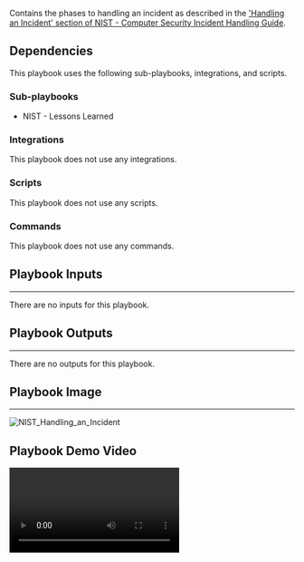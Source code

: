 Contains the phases to handling an incident as described in the ['Handling an Incident' section of NIST - Computer Security Incident Handling Guide](https://nvlpubs.nist.gov/nistpubs/SpecialPublications/NIST.SP.800-61r2.pdf).

## Dependencies
This playbook uses the following sub-playbooks, integrations, and scripts.

### Sub-playbooks
* NIST - Lessons Learned

### Integrations
This playbook does not use any integrations.

### Scripts
This playbook does not use any scripts.

### Commands
This playbook does not use any commands.

## Playbook Inputs
---
There are no inputs for this playbook.

## Playbook Outputs
---
There are no outputs for this playbook.

## Playbook Image
---
![NIST_Handling_an_Incident](https://raw.githubusercontent.com/cvescan/cvescan/1bdd5229392bd86f0cc58265a24df23ee3f7e662/docs/images/playbooks/NIST_Handling_an_Incident_Template.png)

## Playbook Demo Video
<video controls>
    <source src="https://github.com/cvescan/cvescan-assets/raw/7982404664dc68c2035b7c701d093ec026628802/Assets/NIST/NIST-Demo.mp4"
            type="video/mp4"/>
    Sorry, your browser doesn't support embedded videos. You can download the video at: https://github.com/cvescan/cvescan-assets/blob/7982404664dc68c2035b7c701d093ec026628802/Assets/NIST/NIST-Demo.mp4
</video>